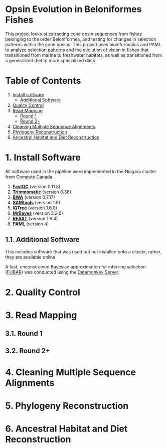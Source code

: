 # Opsin Evolution in Beloniformes Fishes

This project looks at extracting cone opsin sequences from fishes belonging to the order Beloniformes, and testing for changes in selection patterns within the cone opsins. This project uses bioinformatics and PAML to analyze selection patterns and the evolution of vision in fishes that transitioned from marine to freshwater habitats, as well as transitioned from a generalized diet to more specialized diets.

# Table of Contents
1. [Install software](#1-install-software)
    * [Additional Software](#11-additional-software)
3. [Quality Control](#2-quality-control)
4. [Read Mapping](#3-read-mapping)
    * [Round 1](#31-round-1)
    * [Round 2+](#32-round-2+)
5. [Cleaning Multiple Sequence Alignments](#4-cleaning-multiple-sequence-alignments)
6. [Phylogeny Reconstruction](#5-phylogeny-reconstruction)
7. [Ancestral Habitat and Diet Reconstruction](#6-ancestral-habitat-and-diet-reconstruction)


# 1. Install Software
All software used in the pipeline were implemented in the Niagara cluster from Compute Canada.

1. [__FastQC__](https://www.bioinformatics.babraham.ac.uk/projects/fastqc/) (version 0.11.8)
2. [__Trimmomatic__](http://www.usadellab.org/cms/?page=trimmomatic) (version 0.38)
3. [__BWA__](http://bio-bwa.sourceforge.net/) (version 0.7.17)
4. [__SAMtools__](http://www.htslib.org/) (version 1.9)
5. [__IQTree__](http://www.iqtree.org/) (version 1.6.0)
6. [__MrBayes__](http://nbisweden.github.io/MrBayes/) (version 3.2.6)
7. [__BEAST__](https://beast.community/) (version 1.8.4)
8. [__PAML__](http://abacus.gene.ucl.ac.uk/software/paml.html) (version 4)

## 1.1. Additional Software
This includes software that was used but not installed onto a cluster, rather, they are available online.


A fast, unconstrained Bayesian approximation for inferring selection ([FUBAR](http://www.datamonkey.org/fubar)) was conducted using the [Datamonkey Server](http://www.datamonkey.org/).

# 2. Quality Control
# 3. Read Mapping
## 3.1. Round 1
## 3.2. Round 2+
# 4. Cleaning Multiple Sequence Alignments
# 5. Phylogeny Reconstruction
# 6. Ancestral Habitat and Diet Reconstruction
